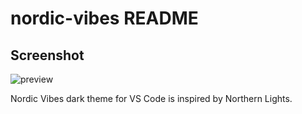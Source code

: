 # nordic-vibes README

## Screenshot

![preview](https://github.com/yigitsr/Nordic-Vibes-VS-Code-Extension/assets/55548182/975e3276-30ec-4861-b2a8-d459a75ec97e)

Nordic Vibes dark theme for VS Code is inspired by Northern Lights.
